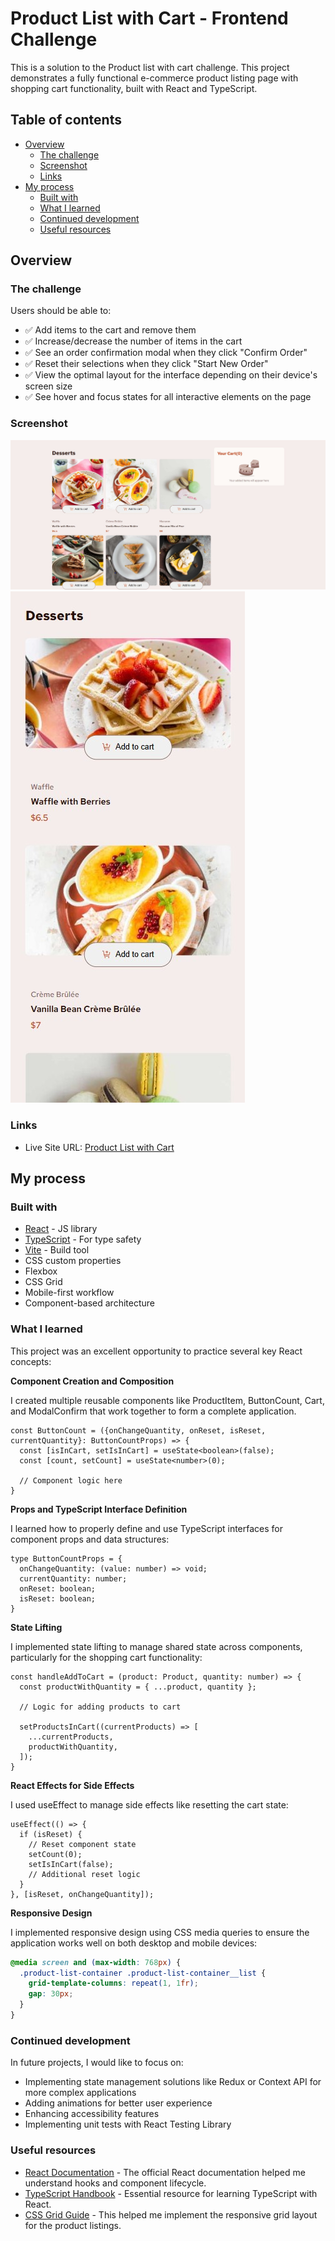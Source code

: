# Product List with Cart - Frontend Challenge

This is a solution to the Product list with cart challenge. This project demonstrates a fully functional e-commerce product listing page with shopping cart functionality, built with React and TypeScript.

## Table of contents

- [Overview](#overview)
  - [The challenge](#the-challenge)
  - [Screenshot](#screenshot)
  - [Links](#links)
- [My process](#my-process)
  - [Built with](#built-with)
  - [What I learned](#what-i-learned)
  - [Continued development](#continued-development)
  - [Useful resources](#useful-resources)

## Overview

### The challenge

Users should be able to:

- ✅ Add items to the cart and remove them
- ✅ Increase/decrease the number of items in the cart
- ✅ See an order confirmation modal when they click "Confirm Order"
- ✅ Reset their selections when they click "Start New Order"
- ✅ View the optimal layout for the interface depending on their device's screen size
- ✅ See hover and focus states for all interactive elements on the page

### Screenshot

![Desktop View](./screenshot-desktop.jpg)
![Mobile View](./screenshot-mobile.jpg)

### Links

- Live Site URL: [Product List with Cart](https://your-live-site-url.com)

## My process

### Built with

- [React](https://reactjs.org/) - JS library
- [TypeScript](https://www.typescriptlang.org/) - For type safety
- [Vite](https://vitejs.dev/) - Build tool
- CSS custom properties
- Flexbox
- CSS Grid
- Mobile-first workflow
- Component-based architecture

### What I learned

This project was an excellent opportunity to practice several key React concepts:

**Component Creation and Composition**

I created multiple reusable components like ProductItem, ButtonCount, Cart, and ModalConfirm that work together to form a complete application.

```tsx
const ButtonCount = ({onChangeQuantity, onReset, isReset, currentQuantity}: ButtonCountProps) => {
  const [isInCart, setIsInCart] = useState<boolean>(false);
  const [count, setCount] = useState<number>(0);
  
  // Component logic here
}
```

**Props and TypeScript Interface Definition**

I learned how to properly define and use TypeScript interfaces for component props and data structures:

```tsx
type ButtonCountProps = {
  onChangeQuantity: (value: number) => void;
  currentQuantity: number;
  onReset: boolean;
  isReset: boolean;
}
```

**State Lifting**

I implemented state lifting to manage shared state across components, particularly for the shopping cart functionality:

```tsx
const handleAddToCart = (product: Product, quantity: number) => {
  const productWithQuantity = { ...product, quantity };
  
  // Logic for adding products to cart
  
  setProductsInCart((currentProducts) => [
    ...currentProducts,
    productWithQuantity,
  ]);
}
```

**React Effects for Side Effects**

I used useEffect to manage side effects like resetting the cart state:

```tsx
useEffect(() => {
  if (isReset) {
    // Reset component state
    setCount(0);
    setIsInCart(false);
    // Additional reset logic
  }
}, [isReset, onChangeQuantity]);
```

**Responsive Design**

I implemented responsive design using CSS media queries to ensure the application works well on both desktop and mobile devices:

```css
@media screen and (max-width: 768px) {
  .product-list-container .product-list-container__list {
    grid-template-columns: repeat(1, 1fr);
    gap: 30px;
  }
}
```

### Continued development

In future projects, I would like to focus on:

- Implementing state management solutions like Redux or Context API for more complex applications
- Adding animations for better user experience
- Enhancing accessibility features
- Implementing unit tests with React Testing Library

### Useful resources

- [React Documentation](https://react.dev/) - The official React documentation helped me understand hooks and component lifecycle.
- [TypeScript Handbook](https://www.typescriptlang.org/docs/handbook/intro.html) - Essential resource for learning TypeScript with React.
- [CSS Grid Guide](https://css-tricks.com/snippets/css/complete-guide-grid/) - This helped me implement the responsive grid layout for the product listings.
